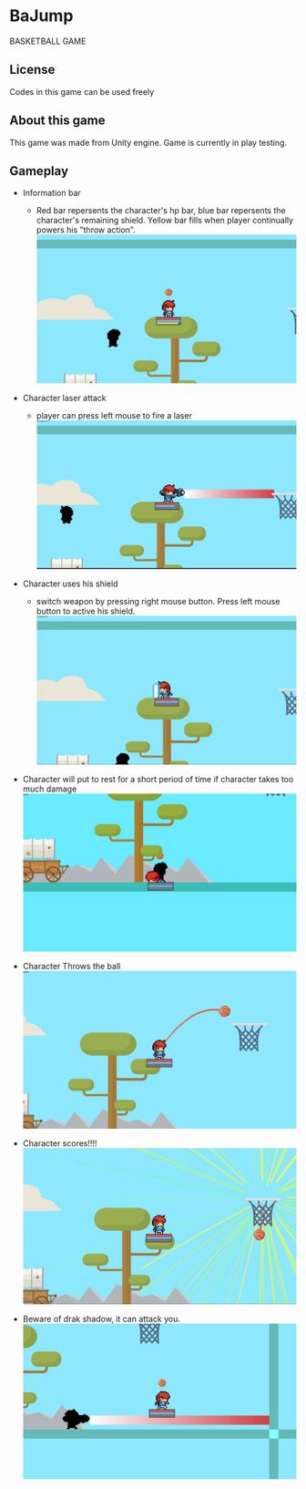 # BaJump
BASKETBALL GAME

## License 
Codes in this game can be used freely

## About this game
  This game was made from Unity engine. Game is currently in play testing.
  
## Gameplay

- Information bar

  - Red bar repersents the character's hp bar, blue bar repersents the character's remaining shield. Yellow bar fills when player continually powers his "throw action".![Character_infobar](https://github.com/842895893/BaJump/blob/master/screenshot/Screen%20Shot%202020-01-06%20at%204.31.32%20PM.JPG)



- Character laser attack
  - player can press left mouse to fire a laser![Character_attack](https://github.com/842895893/BaJump/blob/master/screenshot/Screen%20Shot%202020-01-06%20at%204.31.17%20PM.JPG)



- Character uses his shield
  - switch weapon by pressing right mouse button. Press left mouse button to active his shield.![Character_shield](https://github.com/842895893/BaJump/blob/master/screenshot/Screen%20Shot%202020-01-06%20at%204.31.48%20PM.JPG)



- Character will put to rest for a short period of time if character takes too much damage![Character_died](https://github.com/842895893/BaJump/blob/master/screenshot/Untitled_Artwork%20copy.jpg)



- Character Throws the ball![Character_throw](https://github.com/842895893/BaJump/blob/master/screenshot/Screen%20Shot%202020-01-06%20at%204.53.16%20PM.JPG)



- Character scores!!!!![Character_goal](https://github.com/842895893/BaJump/blob/master/screenshot/Screen%20Shot%202020-01-06%20at%204.53.19%20PM.JPG)



- Beware of drak shadow, it can attack you.![Character_goal](https://github.com/842895893/BaJump/blob/master/screenshot/Screen%20Shot%202020-01-06%20at%204.50.31%20PM.JPG)

